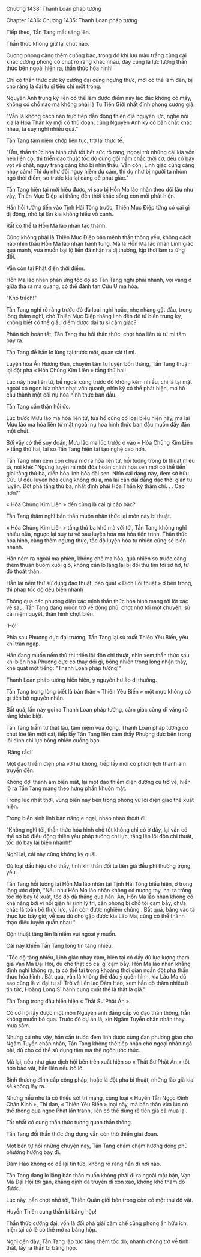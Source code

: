 




Chương 1438: Thanh Loan pháp tướng


Chapter 1436: Chương 1435: Thanh Loan pháp tướng

Tiếp theo, Tần Tang mắt sáng lên.

Thần thức không giữ lại chút nào.

Cương phong càng thêm cuồng bạo, trong đó khí lưu màu trắng cùng cái khác cương phong có chút rõ ràng khác nhau, đây cũng là lực lượng thần thức bên ngoài hiện ra, thần thức hóa hình!

Chỉ có thần thức cực kỳ cường đại cùng ngưng thực, mới có thể làm đến, bị cho rằng là đại tu sĩ tiêu chí một trong.

Nguyên Anh trung kỳ liền có thể làm được điểm này lác đác không có mấy, không có chỗ nào mà không phải là Tu Tiên Giới nhất đỉnh phong cường giả.

"Vẫn là không cách nào trực tiếp dẫn động thiên địa nguyên lực, nghe nói kia là Hóa Thần kỳ mới có thủ đoạn, cùng Nguyên Anh kỳ có bản chất khác nhau, ta suy nghĩ nhiều quá."

Tần Tang tâm niệm chớp liên tục, trở lại thực tế.

"Ừm, thần thức hóa hình chỗ tốt hết sức rõ ràng, ngoại trừ những cái kia vốn nên liền có, thi triển đạo thuật tốc độ cùng đối nắm chắc thời cơ, đều có bay vọt về chất, ngụy trang càng khó bị nhìn thấu. Vẫn còn, Linh giác cũng càng nhạy cảm! Thí dụ như đối nguy hiểm dự cảm, thí dụ như bị người ta nhòm ngó thời điểm, so trước kia lại càng dễ phát giác."

Tần Tang hiện tại mới hiểu được, vì sao bị Hỗn Ma lão nhân theo dõi lâu như vậy, Thiên Mục Điệp lại thẳng đến thời khắc sống còn mới phát hiện.

Hắn hồi tưởng tiến vào Tịnh Hải Tông trước, Thiên Mục Điệp từng có cái gì dị động, nhớ lại lần kia không hiểu vỗ cánh.

Rất có thể là Hỗn Ma lão nhân tạo thành.

Cũng không phải là Thiên Mục Điệp bản mệnh thần thông yếu, không cách nào nhìn thấu Hỗn Ma lão nhân hành tung. Mà là Hỗn Ma lão nhân Linh giác quá mạnh, vừa muốn bại lộ liền đã nhận ra dị thường, kịp thời làm ra ứng đối.

Vẫn còn tại Phật điện thời điểm.

Hỗn Ma lão nhân phản ứng tốc độ so Tần Tang nghĩ phải nhanh, vội vàng ở giữa thả ra ma quang, có thể đánh tan Cửu U ma hỏa.

"Khó trách!"

Tần Tang nghĩ rõ ràng trước đó đủ loại nghi hoặc, nhẹ nhàng gật đầu, trong lòng thầm nghĩ, chờ Thiên Mục Điệp thăng linh đến đệ tứ biến trung kỳ, không biết có thể giấu diếm được đại tu sĩ cảm giác?

Phân tích hoàn tất, Tần Tang thu hồi thần thức, chợt hỏa liên tử từ mi tâm bay ra.

Tần Tang để hắn lơ lửng tại trước mặt, quan sát tỉ mỉ.

Luyện hóa Ẩn Hương Đan, chuyên tâm tu luyện bốn tháng, Tần Tang thuận lợi đột phá « Hỏa Chủng Kim Liên » tầng thứ hai!

Lúc này hỏa liên tử, bề ngoài cùng trước đó không kém nhiều, chỉ là tại mặt ngoài có ngọn lửa nhàn nhạt vờn quanh, nhìn kỹ có thể phát hiện, mơ hồ cấu thành một cái nụ hoa hình thức ban đầu.

Tần Tang cẩn thận hồi ức.

Lúc trước Mưu lão ma hỏa liên tử, tựa hồ cũng có loại biểu hiện này, mà lại Mưu lão ma hỏa liên tử mặt ngoài nụ hoa hình thức ban đầu muốn đầy đặn một chút.

Bởi vậy có thể suy đoán, Mưu lão ma lúc trước ở vào « Hỏa Chủng Kim Liên » tầng thứ hai, lại so Tần Tang hiện tại tạo nghệ cao hơn.

Tần Tang nhìn xem còn chưa mở ra hỏa liên tử, hồi tưởng trong bí thuật miêu tả, nói khẽ: "Ngưng luyện ra một đóa hoàn chỉnh hoa sen mới có thể tiến giai tầng thứ ba, diễn hóa linh hỏa đài sen. Nhìn cái dạng này, đem sở hữu Cửu U đều luyện hóa cũng không đủ a, mà lại cần dài dằng dặc thời gian tu luyện. Đột phá tầng thứ ba, nhất định phải Hóa Thần kỳ thậm chí. . . Cao hơn?"

« Hỏa Chủng Kim Liên » đến cùng là cái gì cấp bậc?

Tần Tang thầm nghĩ bản thân muốn nhận thức lại môn này bí thuật.

« Hỏa Chủng Kim Liên » tầng thứ ba khó mà với tới, Tần Tang không nghĩ nhiều nữa, ngược lại suy tư về sau luyện hóa ma hỏa tiến trình. Thần thức hóa hình, càng thêm ngưng thực, tốc độ luyện hóa tự nhiên cũng sẽ biến nhanh.

Hắn ném ra ngoài ma phiên, khống chế ma hỏa, quả nhiên so trước càng thêm thuận buồm xuôi gió, không cần lo lắng lại bị đối thủ tìm tới sơ hở, từ đó thoát thân.

Hắn lại nếm thử sử dụng đạo thuật, bao quát « Dịch Lôi thuật » ở bên trong, thi pháp tốc độ đều biến nhanh

Thông qua các phương diện xác minh thần thức hóa hình mang tới lột xác về sau, Tần Tang đang muốn trở về động phủ, chợt nhớ tới một chuyện, sử cái niệm quyết, thân hình chợt biến.

'Hô!'

Phía sau Phượng dực đại trương, Tần Tang lại sử xuất Thiên Yêu Biến, yêu khí tràn ngập.

Hắn đang muốn nếm thử thi triển lôi độn chi thuật, nhìn xem thần thức sau khi biến hóa Phượng dực có thay đổi gì, bỗng nhiên trong lòng nhận thấy, khẽ quát một tiếng: "Thanh Loan pháp tướng!"

Thanh Loan pháp tướng hiển hiện, y nguyên hư ảo dị thường.

Tần Tang trong lòng biết là bản thân « Thiên Yêu Biến » một mực không có gì tiến bộ nguyên nhân.

Bất quá, lần này gọi ra Thanh Loan pháp tướng, cảm giác cùng dĩ vãng rõ ràng khác biệt.

Tần Tang trầm tư thật lâu, tâm niệm vừa động, Thanh Loan pháp tướng có chút lóe lên một cái, tiếp lấy Tần Tang liền cảm thấy Phượng dực bên trong lôi đình chi lực bỗng nhiên cuồng bạo.

'Răng rắc!'

Một đạo thiểm điện phá vỡ hư không, tiếp lấy mới có phích lịch thanh âm truyền đến.

Không đợi thanh âm biến mất, lại một đạo thiểm điện đường cũ trở về, hiển lộ ra Tần Tang mang theo hưng phấn khuôn mặt.

Trong lúc nhất thời, vùng biển này bên trong phong vũ lôi điện giao thế xuất hiện.

Trong biển sinh linh bản năng e ngại, nhao nhao thoát đi.

"Không nghĩ tới, thần thức hóa hình chỗ tốt không chỉ có ở đây, lại vẫn có thể sơ bộ điều động thiên yêu pháp tướng chi lực, tăng lên lôi độn chi thuật, tốc độ bay lại biến nhanh!"

Nghĩ lại, cái này cũng không kỳ quái.

Đủ loại dấu hiệu cho thấy, tinh khí thần đối tu tiên giả đều phi thường trọng yếu.

Tần Tang hồi tưởng lại Hỗn Ma lão nhân tại Tịnh Hải Tông biểu hiện, ở trong lòng ước định, "Nếu như Hỗn Ma lão nhân không có nương tay, hai ta trồng tốc độ bay tề xuất, tốc độ đã thắng qua hắn. Ân, Hỗn Ma lão nhân không có khả năng bởi vì nổi giận hi sinh lý trí, cần phòng bị chỗ tối cạm bẫy, chưa chắc là toàn bộ thực lực, vẫn còn được nghiệm chứng . Bất quá, bằng vào ta thực lực bây giờ, về sau dù cho gặp được kia Lão Ma, cũng có thể thành thạo điêu luyện quần nhau."

Độn thuật tăng lên là niềm vui ngoài ý muốn.

Cái này khiến Tần Tang lòng tin tăng nhiều.

"Tốc độ tăng nhiều, Linh giác nhạy cảm, hiện tại có đầy đủ lực lượng tham gia Vạn Ma Đại Hội, dù cho thật có cái gì cạm bẫy. Hỗn Ma lão nhân khẳng định nghĩ không ra, ta có thể tại trong khoảng thời gian ngắn đột phá thần thức hóa hình . Bất quá, vẫn là không thể đắc ý quên hình, kia Lão Ma dù sao cũng là vị đại tu sĩ. Trở về liên lạc Đàm Hào, xem hắn dò thăm nhiều ít tin tức, Hoàng Long Sĩ hành cung xuất thế là thật là giả."

Tần Tang trong đầu hiển hiện « Thất Sư Phật Ấn ».

Có cơ hội lấy được một môn Nguyên anh đẳng cấp võ đạo thần thông, hắn không muốn bỏ qua. Trước đó dự án là, xin Ngâm Tuyền chân nhân thay mua sắm.

Nhưng cứ như vậy, hắn cần trước đem linh dược cùng đan phương giao cho Ngâm Tuyền chân nhân, Tần Tang không thể tiếp nhận cho ngoại nhân ngả bài, dù cho có thể sử dụng tâm ma thệ ngôn ước thúc.

Mà lại, nếu như giao dịch hội bên trên xuất hiện so « Thất Sư Phật Ấn » tốt hơn bảo vật, hắn liền nếu bỏ lỡ.

Bình thường đỉnh cấp công pháp, hoặc là đột phá bí thuật, những lão già kia sẽ không lấy ra.

Nhưng nếu như là có thiếu sót trí mạng, cùng loại « Huyền Tẫn Ngọc Đỉnh Chân Kinh », Thi đan, « Thiên Yêu Biến » loại này, mà bản thân vừa lúc có thể thông qua ngọc Phật lẩn tránh, liền có thể dùng rẻ tiền giá cả mua lại.

Tốt nhất có cùng thần thức tương quan thần thông.

Tần Tang đối thần thức ứng dụng vẫn còn thô thiển giai đoạn.

Một bên tự hỏi những chuyện này, Tần Tang chầm chậm hướng động phủ phương hướng bay đi.

Đàm Hào không có để lại tin tức, không rõ ràng hắn đi nơi nào.

Tần Tang đang lo lắng bản thân muốn không phải đi ra ngoài một bận, Vạn Ma Đại Hội tới gần, khẳng định đã truyền đi xôn xao, không khó thăm dò được.

Lúc này, hắn chợt nhớ tới, Thiên Quân giới bên trong còn có một thứ đồ vật.

Huyền Thiên cung thần bí băng hộp!

Thần thức cường đại, vốn là đối phá giải cấm chế cùng phong ấn hữu ích, hiện tại có lẽ có thể mở ra băng hộp.

Nghĩ đến đây, Tần Tang lập tức tăng thêm tốc độ, nhanh chóng trở về tĩnh thất, lấy ra thần bí băng hộp.





